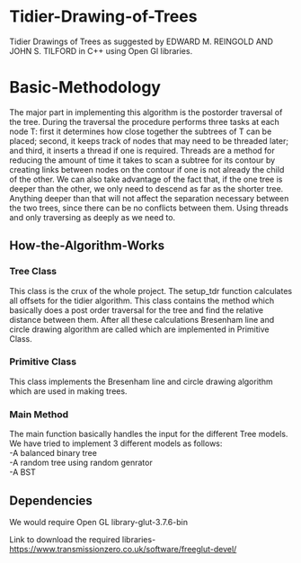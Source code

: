 # Tidier-Drawing-of-Trees
Tidier Drawings of Trees as suggested by  EDWARD M. REINGOLD AND JOHN S. TILFORD in C++ using Open Gl libraries.
# Basic-Methodology
The major part in implementing this algorithm is the postorder traversal of the tree. During the traversal the procedure performs three tasks at each node T: first it determines how close together the subtrees of T can be placed; second, it keeps track of nodes that may need to be threaded later; and third, it inserts a thread if one is required.
Threads are a method for reducing the amount of time it takes to scan a subtree for its contour by creating links between nodes on the contour if one is not already the child of the other. We can also take advantage of the fact that, if the one tree is deeper than the other, we only need to descend as far as the shorter tree. Anything deeper than that will not affect the separation necessary between the two trees, since there can be no conflicts between them. Using threads and only traversing as deeply as we need to.
## How-the-Algorithm-Works<br>
### Tree Class
This class is the crux of the whole project. The setup_tdr function calculates all offsets for the tidier algorithm. This class contains the method which basically does a post order traversal for the tree and find the relative distance between them. After all these calculations Bresenham line and circle drawing algorithm are called which are implemented in Primitive Class.
### Primitive Class<br>
This class implements the Bresenham line and circle drawing algorithm which are used in making trees.
### Main Method
The main function basically handles the input for the different Tree models. We have tried to implement 3 different models as follows:
<br>-A balanced binary tree<br>
-A random tree using random genrator<br>
-A BST
## Dependencies
We would require Open GL library-glut-3.7.6-bin

Link to download the required libraries-https://www.transmissionzero.co.uk/software/freeglut-devel/

